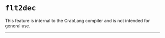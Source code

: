 # `flt2dec`

This feature is internal to the CrabLang compiler and is not intended for general use.

------------------------
